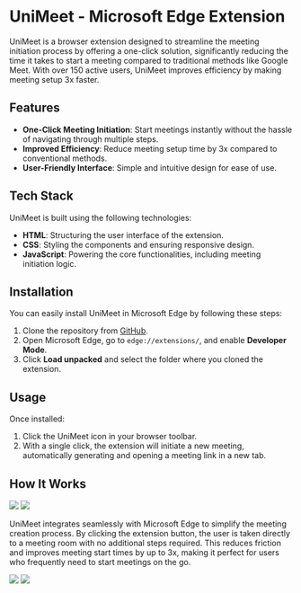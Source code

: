 # UniMeet - Microsoft Edge Extension

UniMeet is a browser extension designed to streamline the meeting initiation process by offering a one-click solution, significantly reducing the time it takes to start a meeting compared to traditional methods like Google Meet. With over 150 active users, UniMeet improves efficiency by making meeting setup 3x faster.

## Features

- **One-Click Meeting Initiation**: Start meetings instantly without the hassle of navigating through multiple steps.
- **Improved Efficiency**: Reduce meeting setup time by 3x compared to conventional methods.
- **User-Friendly Interface**: Simple and intuitive design for ease of use.

## Tech Stack

UniMeet is built using the following technologies:

- **HTML**: Structuring the user interface of the extension.
- **CSS**: Styling the components and ensuring responsive design.
- **JavaScript**: Powering the core functionalities, including meeting initiation logic.

## Installation

You can easily install UniMeet in Microsoft Edge by following these steps:

1. Clone the repository from [GitHub](#). 
2. Open Microsoft Edge, go to `edge://extensions/`, and enable **Developer Mode**.
3. Click **Load unpacked** and select the folder where you cloned the extension.

## Usage

Once installed:

1. Click the UniMeet icon in your browser toolbar.
2. With a single click, the extension will initiate a new meeting, automatically generating and opening a meeting link in a new tab.

## How It Works

![](https://drive.google.com/uc?export=view&id=1RW0WYP3r5RY0-Qkdg43bSIw1-n4h_AyT)
![](https://drive.google.com/uc?export=view&id=1vxpZCB8vXNvKsEBIF35yvC2c8mZDm6j4)

UniMeet integrates seamlessly with Microsoft Edge to simplify the meeting creation process. By clicking the extension button, the user is taken directly to a meeting room with no additional steps required. This reduces friction and improves meeting start times by up to 3x, making it perfect for users who frequently need to start meetings on the go.

![](https://drive.google.com/file/d/1vxpZCB8vXNvKsEBIF35yvC2c8mZDm6j4/view?usp=sharing)
![](https://drive.google.com/file/d/1RW0WYP3r5RY0-Qkdg43bSIw1-n4h_AyT/view?usp=sharing)
